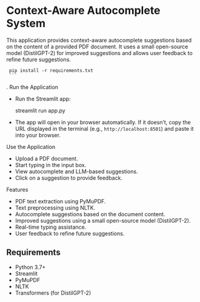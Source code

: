 # Context-Aware Autocomplete System

This application provides context-aware autocomplete suggestions based on the content of a provided PDF document. It uses a small open-source model (DistilGPT-2) for improved suggestions and allows user feedback to refine future suggestions.


     pip install -r requirements.txt
     ```

. Run the Application
 
   - Run the Streamlit app:
   
     streamlit run app.py
    
   - The app will open in your browser automatically. If it doesn’t, copy the URL displayed in the terminal (e.g., `http://localhost:8501`) and paste it into your browser.

Use the Application
   - Upload a PDF document.
   - Start typing in the input box.
   - View autocomplete and LLM-based suggestions.
   - Click on a suggestion to provide feedback.

Features

- PDF text extraction using PyMuPDF.
- Text preprocessing using NLTK.
- Autocomplete suggestions based on the document content.
- Improved suggestions using a small open-source model (DistilGPT-2).
- Real-time typing assistance.
- User feedback to refine future suggestions.

## Requirements

- Python 3.7+
- Streamlit
- PyMuPDF
- NLTK
- Transformers (for DistilGPT-2)